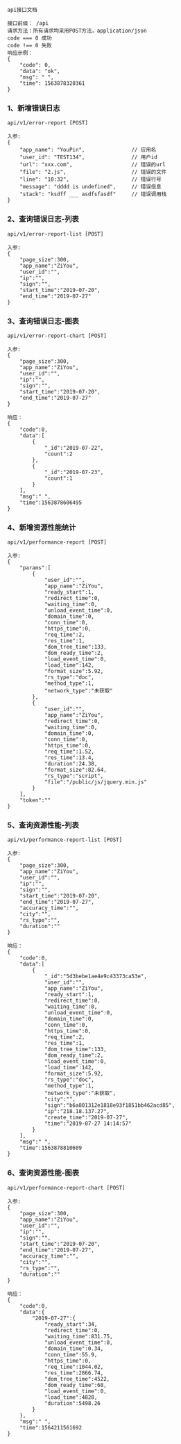 	api接口文档

	接口前缀： /api
	请求方法：所有请求均采用POST方法，application/json
	code === 0 成功
	code !== 0 失败
	响应示例：
	{
		"code": 0,
		"data": "ok",
		"msg": " ",
		"time": 1563878320361
	}


### 1、新增错误日志
	api/v1/error-report [POST]
	
	入参:
	{
		"app_name": "YouPin",				// 应用名
		"user_id": "TEST134",				// 用户id
		"url": "xxx.com",					// 错误的url
		"file": "2.js",						// 错误的文件
		"line": "10:32",					// 错误行号
		"message": "dddd is undefined",		// 错误信息
		"stack": "ksdff ___ asdfsfasdf"		// 错误调用栈
	}

### 2、查询错误日志-列表
	api/v1/error-report-list [POST]
	
	入参:
	{
		"page_size":300,
		"app_name":"ZiYou",
		"user_id":"",
		"ip":"",
		"sign":"",
		"start_time":"2019-07-20",
		"end_time":"2019-07-27"
	}


### 3、查询错误日志-图表
	api/v1/error-report-chart [POST]
	
	入参:
	{
		"page_size":300,
		"app_name":"ZiYou",
		"user_id":"",
		"ip":"",
		"sign":"",
		"start_time":"2019-07-20",
		"end_time":"2019-07-27"
	}

	响应：
	{
		"code":0,
		"data":[
			{
				"_id":"2019-07-22",
				"count":2
			},
			{
				"_id":"2019-07-23",
				"count":1
			}
		],
		"msg":" ",
		"time":1563878606495
	}

### 4、新增资源性能统计
	api/v1/performance-report [POST]
	
	入参:
	{
		"params":[
			{
				"user_id":"",
				"app_name":"ZiYou",
				"ready_start":1,
				"redirect_time":0,
				"waiting_time":0,
				"unload_event_time":0,
				"domain_time":0,
				"conn_time":0,
				"https_time":0,
				"req_time":2,
				"res_time":1,
				"dom_tree_time":133,
				"dom_ready_time":2,
				"load_event_time":0,
				"load_time":142,
				"format_size":5.92,
				"rs_type":"doc",
				"method_type":1,
				"network_type":"未获取"
			},
			{
				"user_id":"",
				"app_name":"ZiYou",
				"redirect_time":0,
				"waiting_time":0,
				"domain_time":0,
				"conn_time":0,
				"https_time":0,
				"req_time":1.52,
				"res_time":13.4,
				"duration":24.38,
				"format_size":82.64,
				"rs_type":"script",
				"file":"/public/js/jquery.min.js"
			}
		],
		"token":""
	}

### 5、查询资源性能-列表
	api/v1/performance-report-list [POST]
	
	入参:
	{
		"page_size":300,
		"app_name":"ZiYou",
		"user_id":"",
		"ip":"",
		"sign":"",
		"start_time":"2019-07-20",
		"end_time":"2019-07-27",
		"accuracy_time":"",
		"city":"",
		"rs_type":"",
		"duration":""
	}

	响应：
	{
		"code":0,
		"data":[
			{
				"_id":"5d3bebe1ae4e9c43373ca53e",
				"user_id":"",
				"app_name":"ZiYou",
				"ready_start":1,
				"redirect_time":0,
				"waiting_time":0,
				"unload_event_time":0,
				"domain_time":0,
				"conn_time":0,
				"https_time":0,
				"req_time":2,
				"res_time":1,
				"dom_tree_time":133,
				"dom_ready_time":2,
				"load_event_time":0,
				"load_time":142,
				"format_size":5.92,
				"rs_type":"doc",
				"method_type":1,
				"network_type":"未获取",
				"city":"",
				"sign":"b6a801312e1818e93f1851bb462acd85",
				"ip":"218.18.137.27",
				"create_time":"2019-07-27",
				"time":"2019-07-27 14:14:57"
			}
		],
		"msg":" ",
		"time":1563878810609
	}

### 6、查询资源性能-图表
	api/v1/performance-report-chart [POST]
	
	入参:
	{
		"page_size":300,
		"app_name":"ZiYou",
		"user_id":"",
		"ip":"",
		"sign":"",
		"start_time":"2019-07-20",
		"end_time":"2019-07-27",
		"accuracy_time":"",
		"city":"",
		"rs_type":"",
		"duration":""
	}

	响应：
	{
		"code":0,
		"data":{
			"2019-07-27":{
				"ready_start":34,
				"redirect_time":0,
				"waiting_time":831.75,
				"unload_event_time":0,
				"domain_time":0.34,
				"conn_time":55.9,
				"https_time":0,
				"req_time":1044.02,
				"res_time":2866.74,
				"dom_tree_time":4522,
				"dom_ready_time":68,
				"load_event_time":0,
				"load_time":4828,
				"duration":5498.26
			}
		},
		"msg":" ",
		"time":1564211561692
	}